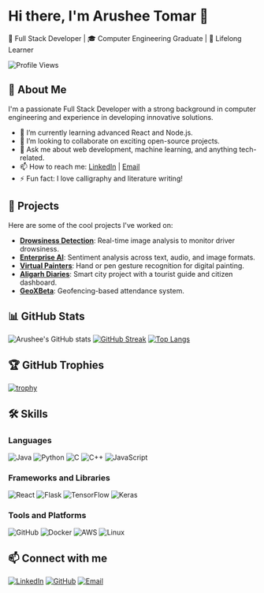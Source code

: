 # Hi there, I'm Arushee Tomar 👋
🌟 Full Stack Developer | 🎓 Computer Engineering Graduate | 🌱 Lifelong Learner

![Profile Views](https://komarev.com/ghpvc/?username=aruto-code&color=blue)

## 🚀 About Me
I'm a passionate Full Stack Developer with a strong background in computer engineering and experience in developing innovative solutions.

- 🌱 I’m currently learning advanced React and Node.js.
- 👯 I’m looking to collaborate on exciting open-source projects.
- 💬 Ask me about web development, machine learning, and anything tech-related.
- 📫 How to reach me: [LinkedIn](https://www.linkedin.com/in/arushee-tomar-330ba31a0/) | [Email](mailto:arushee2019@gmail.com)
- ⚡ Fun fact: I love calligraphy and literature writing!

## 🔭 Projects
Here are some of the cool projects I've worked on:

- **[Drowsiness Detection](https://github.com/aruto-code/Drowsiness-Detection/tree/master)**: Real-time image analysis to monitor driver drowsiness.
- **[Enterprise AI](https://github.com/aruto-code/Enterprise-AI/tree/master/sentiment-analysis)**: Sentiment analysis across text, audio, and image formats.
- **[Virtual Painters](https://github.com/aruto-code/Unleashing-Creativity-with-AI-Painters)**: Hand or pen gesture recognition for digital painting.
- **[Aligarh Diaries](https://github.com/aruto-code/aligarh-diaries)**: Smart city project with a tourist guide and citizen dashboard.
- **[GeoXBeta](https://github.com/aruto-code/GeoX-Beta)**: Geofencing-based attendance system.

## 📊 GitHub Stats
![Arushee's GitHub stats](https://github-readme-stats.vercel.app/api?username=aruto-code&show_icons=true&theme=radical)
[![GitHub Streak](https://github-readme-streak-stats.herokuapp.com/?user=aruto-code&theme=dark)](https://git.io/streak-stats)
[![Top Langs](https://github-readme-stats.vercel.app/api/top-langs/?username=aruto-code&layout=compact&theme=radical)](https://github.com/anuraghazra/github-readme-stats)

## 🏆 GitHub Trophies
[![trophy](https://github-profile-trophy.vercel.app/?username=aruto-code&theme=onedark)](https://github.com/ryo-ma/github-profile-trophy)

## 🛠️ Skills
### Languages
![Java](https://img.shields.io/badge/Java-%23ED8B00.svg?style=for-the-badge&logo=java&logoColor=white)
![Python](https://img.shields.io/badge/Python-3670A0?style=for-the-badge&logo=python&logoColor=ffdd54)
![C](https://img.shields.io/badge/C-00599C?style=for-the-badge&logo=c&logoColor=white)
![C++](https://img.shields.io/badge/C%2B%2B-00599C?style=for-the-badge&logo=c%2B%2B&logoColor=white)
![JavaScript](https://img.shields.io/badge/JavaScript-%23323330.svg?style=for-the-badge&logo=javascript&logoColor=%23F7DF1E)

### Frameworks and Libraries
![React](https://img.shields.io/badge/React-%2320232a.svg?style=for-the-badge&logo=react&logoColor=%2361DAFB)
![Flask](https://img.shields.io/badge/Flask-%23000.svg?style=for-the-badge&logo=flask&logoColor=white)
![TensorFlow](https://img.shields.io/badge/TensorFlow-%23FF6F00.svg?style=for-the-badge&logo=TensorFlow&logoColor=white)
![Keras](https://img.shields.io/badge/Keras-%23D00000.svg?style=for-the-badge&logo=Keras&logoColor=white)

### Tools and Platforms
![GitHub](https://img.shields.io/badge/GitHub-%23121011.svg?style=for-the-badge&logo=github&logoColor=white)
![Docker](https://img.shields.io/badge/Docker-%230db7ed.svg?style=for-the-badge&logo=docker&logoColor=white)
![AWS](https://img.shields.io/badge/Amazon%20AWS-%23232F3E.svg?style=for-the-badge&logo=amazon-aws&logoColor=%23FF9900)
![Linux](https://img.shields.io/badge/Linux-FCC624?style=for-the-badge&logo=linux&logoColor=black)

## 📫 Connect with me
[![LinkedIn](https://img.shields.io/badge/LinkedIn-%230A66C2.svg?style=for-the-badge&logo=linkedin&logoColor=white)](https://www.linkedin.com/in/arushee-tomar-330ba31a0/)
[![GitHub](https://img.shields.io/badge/GitHub-%23121011.svg?style=for-the-badge&logo=github&logoColor=white)](https://github.com/aruto-code)
[![Email](https://img.shields.io/badge/Email-D14836?style=for-the-badge&logo=gmail&logoColor=white)](mailto:arushee2019@gmail.com)
